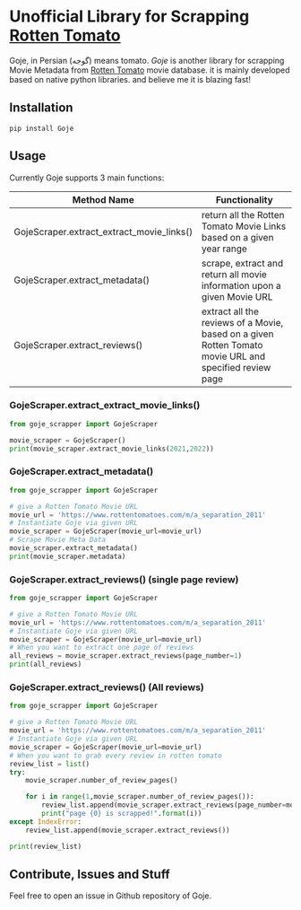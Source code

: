 # Unofficial Library for Scrapping [Rotten Tomato](http://rottentomatoes.com/)

Goje, in Persian (گوجه) means tomato.
_Goje_ is another library for scrapping Movie Metadata from  [Rotten Tomato](http://rottentomatoes.com) movie database.
it is mainly developed based on native python libraries. and believe me it is blazing fast!

## Installation

`pip install Goje`

## Usage

Currently Goje supports 3 main functions:

| Method Name  | Functionality  |
|---|---|
| GojeScraper.extract_extract_movie_links() | return all the Rotten Tomato Movie Links based on a given year range  |
| GojeScraper.extract_metadata() | scrape, extract and return all movie information upon a given Movie URL |
| GojeScraper.extract_reviews() | extract all the reviews of a Movie, based on a given Rotten Tomato movie URL and specified review page |


### GojeScraper.extract_extract_movie_links()

```python
from goje_scrapper import GojeScraper

movie_scraper = GojeScraper()
print(movie_scraper.extract_movie_links(2021,2022))
```

### GojeScraper.extract_metadata()

```python
from goje_scrapper import GojeScraper

# give a Rotten Tomato Movie URL
movie_url = 'https://www.rottentomatoes.com/m/a_separation_2011'
# Instantiate Goje via given URL
movie_scraper = GojeScraper(movie_url=movie_url)
# Scrape Movie Meta Data
movie_scraper.extract_metadata()
print(movie_scraper.metadata)
```

### GojeScraper.extract_reviews() (single page review)

```python
from goje_scrapper import GojeScraper

# give a Rotten Tomato Movie URL
movie_url = 'https://www.rottentomatoes.com/m/a_separation_2011'
# Instantiate Goje via given URL
movie_scraper = GojeScraper(movie_url=movie_url)
# When you want to extract one page of reviews
all_reviews = movie_scraper.extract_reviews(page_number=1)
print(all_reviews)
```

### GojeScraper.extract_reviews() (All reviews)

```python
from goje_scrapper import GojeScraper

# give a Rotten Tomato Movie URL
movie_url = 'https://www.rottentomatoes.com/m/a_separation_2011'
# Instantiate Goje via given URL
movie_scraper = GojeScraper(movie_url=movie_url)
# When you want to grab every review in rotten tomato
review_list = list()
try:
    movie_scraper.number_of_review_pages()

    for i in range(1,movie_scraper.number_of_review_pages()):
        review_list.append(movie_scraper.extract_reviews(page_number=movie_scraper.number_of_review_pages()))
        print("page {0} is scrapped!".format(i))
except IndexError:
    review_list.append(movie_scraper.extract_reviews())

print(review_list)
```


## Contribute, Issues and Stuff

Feel free to open an issue in Github repository of Goje.